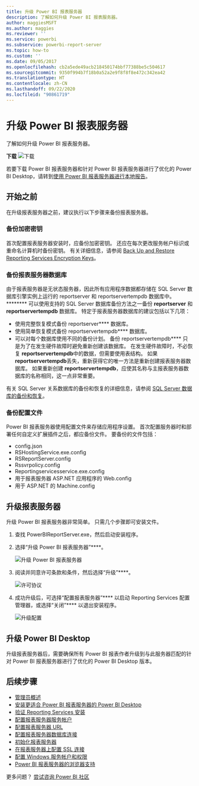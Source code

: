 ```yaml
---
title: 升级 Power BI 报表服务器
description: 了解如何升级 Power BI 报表服务器。
author: maggiesMSFT
ms.author: maggies
ms.reviewer: ''
ms.service: powerbi
ms.subservice: powerbi-report-server
ms.topic: how-to
ms.custom: ''
ms.date: 09/05/2017
ms.openlocfilehash: cb2a5ede49acb218450174bbf77388be5c504617
ms.sourcegitcommit: 9350f994b7f18b0a52a2e9f8f8f8e472c342ea42
ms.translationtype: HT
ms.contentlocale: zh-CN
ms.lasthandoff: 09/22/2020
ms.locfileid: "90861719"
---
```

# <a name="upgrade-power-bi-report-server"></a>升级 Power BI 报表服务器

了解如何升级 Power BI 报表服务器。

 **下载** ![下载](media/upgrade/download.png "下载")

若要下载 Power BI 报表服务器和针对 Power BI 报表服务器进行了优化的 Power BI Desktop，请转到[使用 Power BI 报表服务器进行本地报告](https://powerbi.microsoft.com/report-server/)。

## <a name="before-you-begin"></a>开始之前

在升级报表服务器之前，建议执行以下步骤来备份报表服务器。

### <a name="backing-up-the-encryption-keys"></a>备份加密密钥

首次配置报表服务器安装时，应备份加密密钥。 还应在每次更改服务帐户标识或重命名计算机时备份密钥。 有关详细信息，请参阅 [Back Up and Restore Reporting Services Encryption Keys](/sql/reporting-services/install-windows/ssrs-encryption-keys-back-up-and-restore-encryption-keys)。

### <a name="backing-up-the-report-server-databases"></a>备份报表服务器数据库

由于报表服务器是无状态服务器，因此所有应用程序数据都存储在 SQL Server 数据库引擎实例上运行的 reportserver 和 reportservertempdb 数据库中。******** 可以使用支持的 SQL Server 数据库备份方法之一备份 **reportserver** 和 **reportservertempdb** 数据库。 特定于报表服务器数据库的建议包括以下几项：

* 使用完整恢复模式备份 reportserver**** 数据库。
* 使用简单恢复模式备份 reportservertempdb**** 数据库。
* 可以对每个数据库使用不同的备份计划。 备份 reportservertempdb**** 只是为了在发生硬件故障时避免重新创建该数据库。 在发生硬件故障时，不必恢复 **reportservertempdb**中的数据，但需要使用表结构。 如果 **reportservertempdb**丢失，重新获得它的唯一方法是重新创建报表服务器数据库。 如果重新创建 **reportservertempdb**，应使其名称与主报表服务器数据库的名称相同，这一点非常重要。

有关 SQL Server 关系数据库的备份和恢复的详细信息，请参阅 [SQL Server 数据库的备份和恢复](/sql/relational-databases/backup-restore/back-up-and-restore-of-sql-server-databases)。

### <a name="backing-up-the-configuration-files"></a>备份配置文件

Power BI 报表服务器使用配置文件来存储应用程序设置。 首次配置服务器时和部署任何自定义扩展插件之后，都应备份文件。 要备份的文件包括：

* config.json
* RSHostingService.exe.config
* RSReportServer.config
* Rssvrpolicy.config
* Reportingservicesservice.exe.config
* 用于报表服务器 ASP.NET 应用程序的 Web.config
* 用于 ASP.NET 的 Machine.config

## <a name="upgrade-the-report-server"></a>升级报表服务器

升级 Power BI 报表服务器非常简单。 只需几个步骤即可安装文件。

1. 查找 PowerBIReportServer.exe，然后启动安装程序。

2. 选择“升级 Power BI 报表服务器”****。

    ![升级 Power BI 报表服务器](media/upgrade/reportserver-upgrade1.png "升级 Power BI 报表服务器")

3. 阅读并同意许可条款和条件，然后选择“升级”****。

    ![许可协议](media/upgrade/reportserver-upgrade-eula.png "许可协议")

4. 成功升级后，可选择“配置报表服务器”**** 以启动 Reporting Services 配置管理器，或选择“关闭”**** 以退出安装程序。

    ![升级配置](media/upgrade/reportserver-upgrade-configure.png)

## <a name="upgrade-power-bi-desktop"></a>升级 Power BI Desktop

升级报表服务器后，需要确保所有 Power BI 报表作者升级到与此服务器匹配的针对 Power BI 报表服务器进行了优化的 Power BI Desktop 版本。

## <a name="next-steps"></a>后续步骤

* [管理员概述](admin-handbook-overview.md)  
* [安装更适合 Power BI 报表服务器的 Power BI Desktop](install-powerbi-desktop.md)  
* [验证 Reporting Services 安装](/sql/reporting-services/install-windows/verify-a-reporting-services-installation)  
* [配置报表服务器服务帐户](/sql/reporting-services/install-windows/configure-the-report-server-service-account-ssrs-configuration-manager)  
* [配置报表服务器 URL](/sql/reporting-services/install-windows/configure-report-server-urls-ssrs-configuration-manager)  
* [配置报表服务器数据库连接](/sql/reporting-services/install-windows/configure-a-report-server-database-connection-ssrs-configuration-manager)  
* [初始化报表服务器](/sql/reporting-services/install-windows/ssrs-encryption-keys-initialize-a-report-server)  
* [在报表服务器上配置 SSL 连接](/sql/reporting-services/security/configure-ssl-connections-on-a-native-mode-report-server)  
* [配置 Windows 服务帐户和权限](/sql/database-engine/configure-windows/configure-windows-service-accounts-and-permissions)  
* [Power BI 报表服务器的浏览器支持](browser-support.md)

更多问题？ [尝试咨询 Power BI 社区](https://community.powerbi.com/)